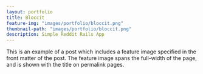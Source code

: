 ```yaml
---
layout: portfolio
title: Bloccit
feature-img: "images/portfolio/bloccit.png"
thumbnail-path: "images/portfolio/bloccit.png"
description: Simple Reddit Rails App
---
```

This is an example of a post which includes a feature image specified in the front matter of the post. The feature image spans the full-width of the page, and is shown with the title on permalink pages.